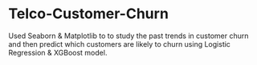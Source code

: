 # Telco-Customer-Churn
Used Seaborn &amp; Matplotlib to to study the past trends in customer churn and then predict which customers are likely to churn using Logistic Regression &amp; XGBoost model.
